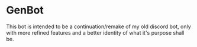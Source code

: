 # GenBot

This bot is intended to be a continuation/remake of my old discord bot, only with more refined features and a better identity of what it's purpose shall be.
